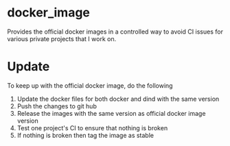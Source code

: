 # docker_image
Provides the official docker images in a controlled way to avoid CI issues for various private projects that I work on.

# Update
To keep up with the official docker image, do the following

1. Update the docker files for both docker and dind with the same version
2. Push the changes to git hub
3. Release the images with the same version as official docker image version
4. Test one project's CI to ensure that nothing is broken
5. If nothing is broken then tag the image as stable
